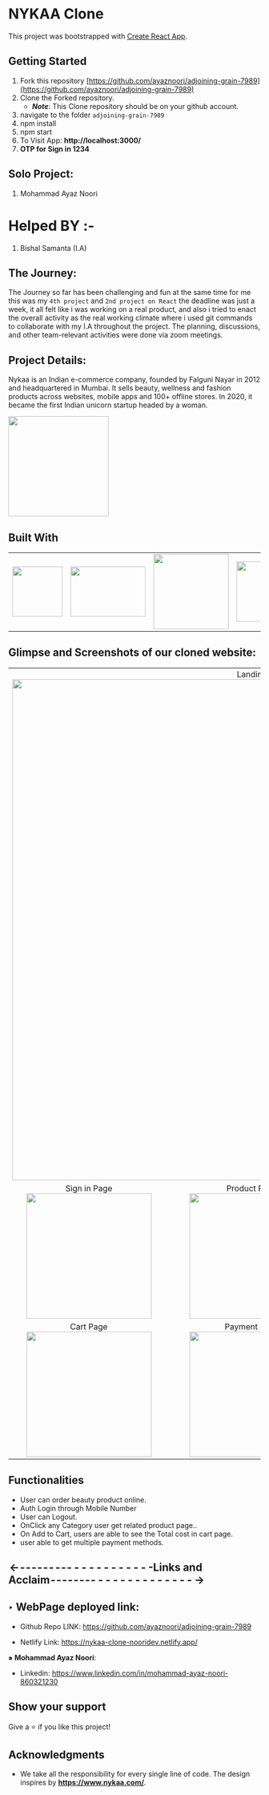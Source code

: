 # NYKAA Clone

This project was bootstrapped with [Create React App](https://github.com/facebook/create-react-app).


## Getting Started

1. Fork this repository [https://github.com/ayaznoori/adjoining-grain-7989](https://github.com/ayaznoori/adjoining-grain-7989)
2. Clone the Forked repository.
   - **_Note_**: This Clone repository should be on your github account.
3. navigate to the folder `adjoining-grain-7989`
4. npm install
5. npm start
6. To Visit App:
**http://localhost:3000/**
7. **OTP for Sign in 1234**

## Solo Project:

1. Mohammad Ayaz Noori

# Helped BY :- 

1. Bishal Samanta (I.A)

## The Journey:

The Journey so far has been challenging and fun at the same time for me this was my `4th project` and `2nd project on React` the deadline was just a week, it all felt like i was  working on a real product, and also i tried to enact the overall activity as the real working climate where i used git commands to collaborate with my I.A throughout the project. The planning, discussions, and other team-relevant activities were done via zoom meetings.

## Project Details:

Nykaa is an Indian e-commerce company, founded by Falguni Nayar in 2012 and headquartered in Mumbai. It sells beauty, wellness and fashion products across websites, mobile apps and 100+ offline stores. In 2020, it became the first Indian unicorn startup headed by a woman.
<p float="left">
<img width="200px" src="https://theme.zdassets.com/theme_assets/222949/60503496e109d9e249ab19791fb335f0459a483e.png">
 
</p>

## Built With

<table  align=center>
  <tr>
    <td align=center> <img src="https://upload.wikimedia.org/wikipedia/commons/thumb/a/a7/React-icon.svg/1280px-React-icon.svg.png" height=100></td>
    <td align=center> <img src="https://upload.wikimedia.org/wikipedia/commons/4/49/Redux.png"  height=100   width=150 ></td>
    <td align=center>  <img src="https://cdn-icons-png.flaticon.com/512/174/174854.png"  width=150 ></td>
    <td align=center> <img src="https://cdn-icons-png.flaticon.com/512/732/732190.png"   width=120 ></td>
    <td align=center> <img src="https://cdn.iconscout.com/icon/free/png-256/javascript-2038874-1720087.png"  width=120  ></td>
  </tr>
</table>

## Glimpse and Screenshots of our cloned website:
<table>
   <tr align=center>
     <td  colspan=3>Landing Page<img src="https://user-images.githubusercontent.com/89721816/180617613-1bd9fbca-2bda-4bbc-83b5-4919a508cc43.png" width=1000 ></td>
  </tr>
  <tr align=center>
     <td>Sign in Page<img src="https://user-images.githubusercontent.com/89721816/180617641-0795f96c-14bc-4a58-be9f-d4a3d7828b94.png" height=250></td>
    <td>Product Page<img src="https://user-images.githubusercontent.com/89721816/180617657-a562224d-daec-48b4-aa5e-b0f12f0d52f3.png" height=250></td>
    <td>Product Preview Page<img src="https://user-images.githubusercontent.com/89721816/180617674-0742cb2c-c010-41a4-b7ae-4c0ed7c22dbd.png" height=250></td>
   </tr>
    <tr align=center>
   <td>Cart Page<img src="https://user-images.githubusercontent.com/89721816/180617713-b4d94ea1-2e82-4582-ac3d-0b517b18fce5.png" height=250></td>
   <td>Payment Page<img src="https://user-images.githubusercontent.com/89721816/180617737-8393fc33-5452-4989-a6d7-b4ddb49795e7.png" height=250></td>
    <td>Order Confirm Page<img src="https://user-images.githubusercontent.com/89721816/180617747-2c909b84-93e8-465b-8122-62802020fc67.png" height=250 ></td>
  </tr> 
 
</table>

## Functionalities

- User can order beauty product online.
- Auth Login through Mobile Number
- User can Logout.
- OnClick any Category user get related product page..
- On Add to Cart, users are able to see the Total cost in cart page.
- user able to get multiple payment methods.

##  <- - - - - - -  - - - - - - - - - - - - - -Links and Acclaim - - - - - - - - - - - - - - - - - - - - - ->

## ‣ WebPage deployed link:

- Github Repo LINK: https://github.com/ayaznoori/adjoining-grain-7989

- Netlify Link: https://nykaa-clone-nooridev.netlify.app/


 ⁍ **Mohammad Ayaz Noori**:
   
 - Linkedin: https://www.linkedin.com/in/mohammad-ayaz-noori-860321230
   
 


## Show your support

Give a ⭐️ if you like this project!

## Acknowledgments

- We take all the responsibility for every single line of code. The design inspires by **https://www.nykaa.com/**.




